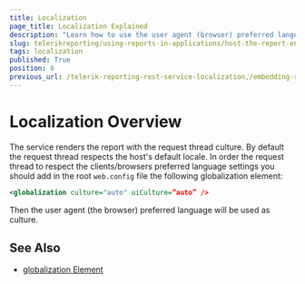 ```yaml
---
title: Localization
page_title: Localization Explained
description: "Learn how to use the user agent (browser) preferred language when rendering reports in the Telerik Reporting REST Service."
slug: telerikreporting/using-reports-in-applications/host-the-report-engine-remotely/telerik-reporting-rest-services/localization
tags: localization
published: True
position: 6
previous_url: /telerik-reporting-rest-service-localization,/embedding-reports/host-the-report-engine-remotely/telerik-reporting-rest-services/localization
---
```


# Localization Overview

The service renders the report with the request thread culture. By default the request thread respects the host's default locale. In order the request thread to respect the clients/browsers preferred language settings you should add in the root `web.config` file the following globalization element:

````XML
<globalization culture="auto" uiCulture=”auto” />
````

Then the user agent (the browser) preferred language will be used as culture.

## See Also

* [globalization Element](https://learn.microsoft.com/en-us/previous-versions/dotnet/netframework-3.0/hy4kkhe0(v=vs.85))

